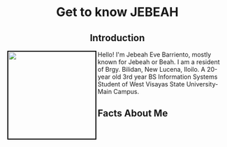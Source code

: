 <center><h1>Get to know JEBEAH</h1></center>

<center><h2><strong>Introduction</strong></h2></center>
<img src="https://lh3.googleusercontent.com/a/ACg8ocJ4FMOqOJHWQv6vsCEUL6s5jVtVKMY-bYNmGTC5ZwH0L1WGuIja=s360-c-no" width="200" align="left" style="border: 2px solid #000"/>

<p>
          <p>Hello! I'm Jebeah Eve Barriento, mostly known for Jebeah or Beah. I am a resident of Brgy. Bilidan, New Lucena, Iloilo. A 20-year old 3rd year BS Information Systems Student of West Visayas State University- Main Campus. </p>
</p>
  

<h2>Facts About Me</h2>
